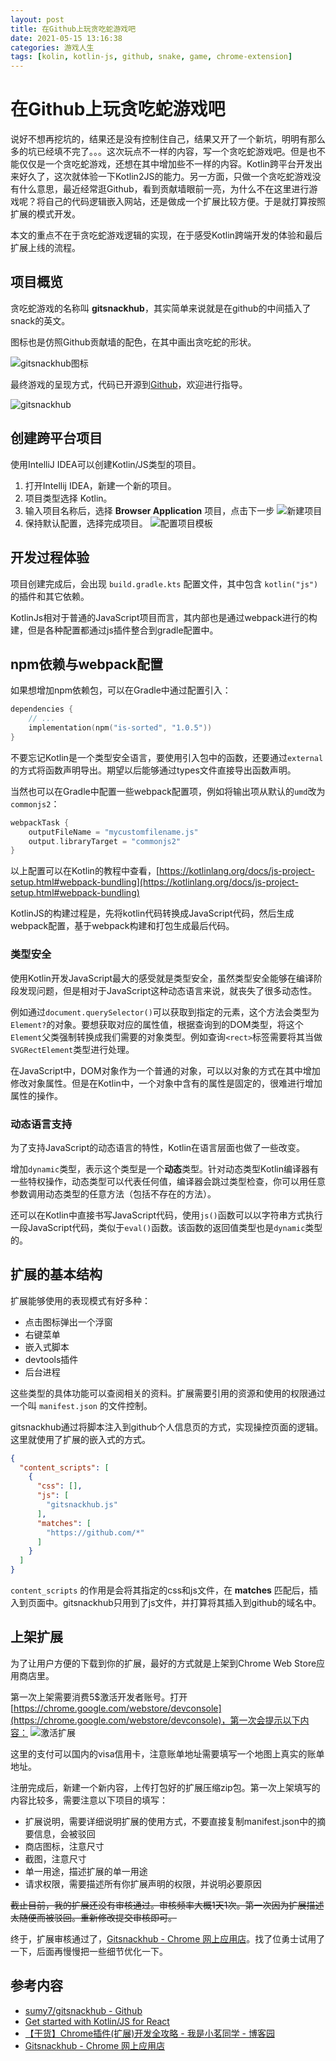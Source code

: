 ```yaml
---
layout: post
title: 在Github上玩贪吃蛇游戏吧
date: 2021-05-15 13:16:38
categories: 游戏人生
tags: [kolin, kotlin-js, github, snake, game, chrome-extension]
---
```


# 在Github上玩贪吃蛇游戏吧

说好不想再挖坑的，结果还是没有控制住自己，结果又开了一个新坑，明明有那么多的坑已经填不完了。。。这次玩点不一样的内容，写一个贪吃蛇游戏吧。但是也不能仅仅是一个贪吃蛇游戏，还想在其中增加些不一样的内容。Kotlin跨平台开发出来好久了，这次就体验一下Kotlin2JS的能力。另一方面，只做一个贪吃蛇游戏没有什么意思，最近经常逛Github，看到贡献墙眼前一亮，为什么不在这里进行游戏呢？将自己的代码逻辑嵌入网站，还是做成一个扩展比较方便。于是就打算按照扩展的模式开发。

本文的重点不在于贪吃蛇游戏逻辑的实现，在于感受Kotlin跨端开发的体验和最后扩展上线的流程。

## 项目概览

贪吃蛇游戏的名称叫 **gitsnackhub**，其实简单来说就是在github的中间插入了snack的英文。

图标也是仿照Github贡献墙的配色，在其中画出贪吃蛇的形状。

![gitsnackhub图标](./1-1.png)

最终游戏的呈现方式，代码已开源到[Github](https://github.com/sumy7/gitsnackhub)，欢迎进行指导。

![gitsnackhub](./1-2.png)

## 创建跨平台项目

使用IntelliJ IDEA可以创建Kotlin/JS类型的项目。

1. 打开Intellij IDEA，新建一个新的项目。
2. 项目类型选择 Kotlin。
3. 输入项目名称后，选择 **Browser Application** 项目，点击下一步
![新建项目](./2-1.png)
1. 保持默认配置，选择完成项目。
![配置项目模板](./2-2.png)

## 开发过程体验

项目创建完成后，会出现 `build.gradle.kts` 配置文件，其中包含 `kotlin("js")` 的插件和其它依赖。

KotlinJs相对于普通的JavaScript项目而言，其内部也是通过webpack进行的构建，但是各种配置都通过js插件整合到gradle配置中。

## npm依赖与webpack配置

如果想增加npm依赖包，可以在Gradle中通过配置引入：

```kotlin
dependencies {
    // ...
    implementation(npm("is-sorted", "1.0.5"))
}
```

不要忘记Kotlin是一个类型安全语言，要使用引入包中的函数，还要通过`external`的方式将函数声明导出。期望以后能够通过types文件直接导出函数声明。

当然也可以在Gradle中配置一些webpack配置项，例如将输出项从默认的`umd`改为`commonjs2`：

```kotlin
webpackTask {
    outputFileName = "mycustomfilename.js"
    output.libraryTarget = "commonjs2"
}
```

以上配置可以在Kotlin的教程中查看，[https://kotlinlang.org/docs/js-project-setup.html#webpack-bundling](https://kotlinlang.org/docs/js-project-setup.html#webpack-bundling)

KotlinJS的构建过程是，先将kotlin代码转换成JavaScript代码，然后生成webpack配置，基于webpack构建和打包生成最后代码。

### 类型安全

使用Kotlin开发JavaScript最大的感受就是类型安全，虽然类型安全能够在编译阶段发现问题，但是相对于JavaScript这种动态语言来说，就丧失了很多动态性。

例如通过`document.querySelector()`可以获取到指定的元素，这个方法会类型为`Element?`的对象。要想获取对应的属性值，根据查询到的DOM类型，将这个`Element`父类强制转换成我们需要的对象类型。例如查询`<rect>`标签需要将其当做`SVGRectElement`类型进行处理。

在JavaScript中，DOM对象作为一个普通的对象，可以以对象的方式在其中增加修改对象属性。但是在Kotlin中，一个对象中含有的属性是固定的，很难进行增加属性的操作。

### 动态语言支持

为了支持JavaScript的动态语言的特性，Kotlin在语言层面也做了一些改变。

增加`dynamic`类型，表示这个类型是一个**动态**类型。针对动态类型Kotlin编译器有一些特权操作，动态类型可以代表任何值，编译器会跳过类型检查，你可以用任意参数调用动态类型的任意方法（包括不存在的方法）。

还可以在Kotlin中直接书写JavaScript代码，使用`js()`函数可以以字符串方式执行一段JavaScript代码，类似于`eval()`函数。该函数的返回值类型也是`dynamic`类型的。

## 扩展的基本结构

扩展能够使用的表现模式有好多种：

+ 点击图标弹出一个浮窗
+ 右键菜单
+ 嵌入式脚本
+ devtools插件
+ 后台进程

这些类型的具体功能可以查阅相关的资料。扩展需要引用的资源和使用的权限通过一个叫 `manifest.json` 的文件控制。

gitsnackhub通过将脚本注入到github个人信息页的方式，实现操控页面的逻辑。这里就使用了扩展的嵌入式的方式。

```json
{
  "content_scripts": [
    {
      "css": [],
      "js": [
        "gitsnackhub.js"
      ],
      "matches": [
        "https://github.com/*"
      ]
    }
  ]
}
```

`content_scripts` 的作用是会将其指定的css和js文件，在 **matches** 匹配后，插入到页面中。gitsnackhub只用到了js文件，并打算将其插入到github的域名中。

## 上架扩展

为了让用户方便的下载到你的扩展，最好的方式就是上架到Chrome Web Store应用商店里。

第一次上架需要消费5$激活开发者账号。打开[https://chrome.google.com/webstore/devconsole](https://chrome.google.com/webstore/devconsole)，第一次会提示以下内容：
![激活扩展](./4-1.png)

这里的支付可以国内的visa信用卡，注意账单地址需要填写一个地图上真实的账单地址。

注册完成后，新建一个新内容，上传打包好的扩展压缩zip包。第一次上架填写的内容比较多，需要注意以下项目的填写：

+ 扩展说明，需要详细说明扩展的使用方式，不要直接复制manifest.json中的摘要信息，会被驳回
+ 商店图标，注意尺寸
+ 截图，注意尺寸
+ 单一用途，描述扩展的单一用途
+ 请求权限，需要描述所有你扩展声明的权限，并说明必要原因

~~截止目前，我的扩展还没有审核通过。审核频率大概1天1次。第一次因为扩展描述太随便而被驳回。重新修改提交审核即可。~~

终于，扩展审核通过了，[Gitsnackhub - Chrome 网上应用店](https://chrome.google.com/webstore/detail/gitsnackhub/emngeeijijgenmejojhkdigiblicfdbe)。找了位勇士试用了一下，后面再慢慢把一些细节优化一下。

## 参考内容

+ [sumy7/gitsnackhub - Github](https://github.com/sumy7/gitsnackhub)
+ [Get started with Kotlin/JS for React](https://kotlinlang.org/docs/js-get-started.html)
+ [【干货】Chrome插件(扩展)开发全攻略 - 我是小茗同学 - 博客园](https://www.cnblogs.com/liuxianan/p/chrome-plugin-develop.html)
+ [Gitsnackhub - Chrome 网上应用店](https://chrome.google.com/webstore/detail/gitsnackhub/emngeeijijgenmejojhkdigiblicfdbe)
